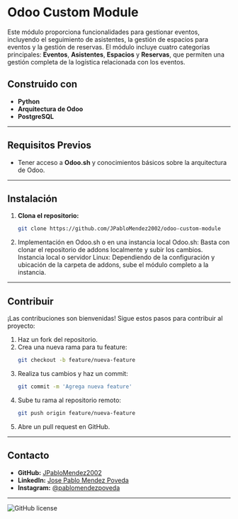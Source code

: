 # Odoo Custom Module

Este módulo proporciona funcionalidades para gestionar eventos, incluyendo el seguimiento de asistentes, la gestión de espacios para eventos y la gestión de reservas. El módulo incluye cuatro categorías principales: **Eventos**, **Asistentes**, **Espacios** y **Reservas**, que permiten una gestión completa de la logística relacionada con los eventos.

## Construido con

- **Python**
- **Arquitectura de Odoo**
- **PostgreSQL**

---

## Requisitos Previos

- Tener acceso a **Odoo.sh** y conocimientos básicos sobre la arquitectura de Odoo.

---

## Instalación

1. **Clona el repositorio:**
   ```bash
   git clone https://github.com/JPabloMendez2002/odoo-custom-module

2. Implementación en Odoo.sh o en una instancia local
    Odoo.sh: Basta con clonar el repositorio de addons localmente y subir los cambios.
    Instancia local o servidor Linux: Dependiendo de la configuración y ubicación de la carpeta de addons, sube el módulo completo a la instancia.

---

## Contribuir

¡Las contribuciones son bienvenidas! Sigue estos pasos para contribuir al proyecto:

1. Haz un fork del repositorio.
2. Crea una nueva rama para tu feature: 
   ```bash
   git checkout -b feature/nueva-feature
   ```
3. Realiza tus cambios y haz un commit:
   ```bash
   git commit -m 'Agrega nueva feature'
   ```
4. Sube tu rama al repositorio remoto:
   ```bash
   git push origin feature/nueva-feature
   ```
5. Abre un pull request en GitHub.

---

## Contacto

- **GitHub:** [JPabloMendez2002](https://github.com/JPabloMendez2002)  
- **LinkedIn:** [Jose Pablo Mendez Poveda](https://www.linkedin.com/in/jose-pablo-mendez-poveda)  
- **Instagram:** [@pablomendezpoveda](https://www.instagram.com/pablomendezpoveda)  

---

![GitHub license](https://img.shields.io/github/license/JPabloMendez2002/odoo-custom-module)
